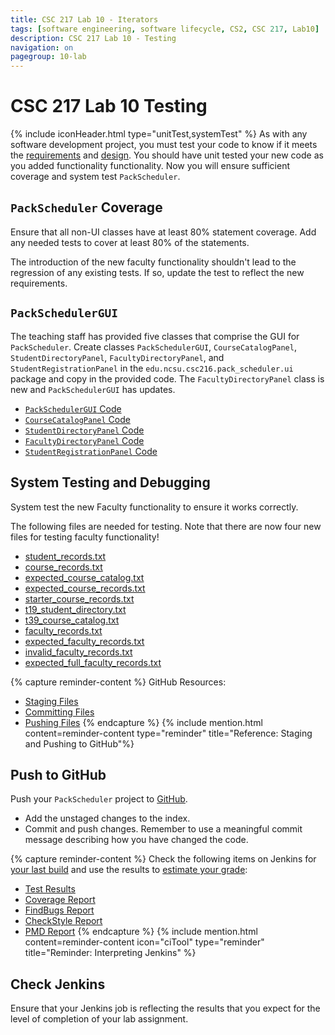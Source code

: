 ```yaml
---
title: CSC 217 Lab 10 - Iterators
tags: [software engineering, software lifecycle, CS2, CSC 217, Lab10]
description: CSC 217 Lab 10 - Testing
navigation: on
pagegroup: 10-lab
---
```


# CSC 217 Lab 10 Testing
{% include iconHeader.html type="unitTest,systemTest" %}
As with any software development project, you must test your code to know if it meets the [requirements](10-lab-requirements) and [design](10-lab-design).  You should have unit tested your new code as you added functionality functionality.  Now you will ensure sufficient coverage and system test `PackScheduler`.


## `PackScheduler` Coverage
Ensure that all non-UI classes have at least 80% statement coverage.  Add any needed tests to cover at least 80% of the statements.

The introduction of the new faculty functionality shouldn't lead to the regression of any existing tests.  If so, update the test to reflect the new requirements. 


## `PackSchedulerGUI`
The teaching staff has provided five classes that comprise the GUI for `PackScheduler`.  Create classes `PackSchedulerGUI`, `CourseCatalogPanel`,  `StudentDirectoryPanel`, `FacultyDirectoryPanel`, and `StudentRegistrationPanel` in the `edu.ncsu.csc216.pack_scheduler.ui` package and copy in the provided code.  The `FacultyDirectoryPanel` class is new and `PackSchedulerGUI` has updates.

  * [`PackSchedulerGUI` Code](files/PackSchedulerGUI.java)
  * [`CourseCatalogPanel` Code](files/CourseCatalogPanel.java)
  * [`StudentDirectoryPanel` Code](files/StudentDirectoryPanel.java)
  * [`FacultyDirectoryPanel` Code](files/FacultyDirectoryPanel.java)
  * [`StudentRegistrationPanel` Code](files/StudentRegistrationPanel.java)
  

## System Testing and Debugging
System test the new Faculty functionality to ensure it works correctly.  

The following files are needed for testing.  Note that there are now four new files for testing faculty functionality!

  * [student_records.txt](files/student_records.txt)
  * [course_records.txt](files/course_records.txt)
  * [expected_course_catalog.txt](files/expected_course_catalog.txt)
  * [expected_course_records.txt](files/expected_course_records.txt)
  * [starter_course_records.txt](files/starter_course_records.txt)
  * [t19_student_directory.txt](files/t19_student_directory.txt)
  * [t39_course_catalog.txt](files/t39_course_catalog.txt)
  * [faculty_records.txt](files/faculty_records.txt)
  * [expected_faculty_records.txt](files/expected_faculty_records.txt)
  * [invalid_faculty_records.txt](files/invalid_faculty_records.txt)
  * [expected_full_faculty_records.txt](files/expected_full_faculty_records.txt)

{% capture reminder-content %} 
GitHub Resources:

  * [Staging Files](https://pages.github.ncsu.edu/engr-csc-software-development/practices-tools/git/git-staging)
  * [Committing Files](https://pages.github.ncsu.edu/engr-csc-software-development/practices-tools/git/git-commit)
  * [Pushing Files](https://pages.github.ncsu.edu/engr-csc-software-development/practices-tools/git/git-push)
{% endcapture %} {% include mention.html content=reminder-content type="reminder" title="Reference: Staging and Pushing to GitHub"%}
## Push to GitHub
Push your `PackScheduler` project to [GitHub](https://github.ncsu.edu).

  * Add the unstaged changes to the index.
  * Commit and push changes.  Remember to use a meaningful commit message describing how you have changed the code.  
  



{% capture reminder-content %}
Check the following items on Jenkins for [your last build](https://pages.github.ncsu.edu/engr-csc-software-development/practices-tools/jenkins/#build-summary-page) and use the results to [estimate your grade](https://pages.github.ncsu.edu/engr-csc-software-development/practices-tools/jenkins/#grade-estimation-example):

  * [Test Results](https://pages.github.ncsu.edu/engr-csc-software-development/practices-tools/jenkins/#test-results)
  * [Coverage Report](https://pages.github.ncsu.edu/engr-csc-software-development/practices-tools/jenkins/#coverage-report)
  * [FindBugs Report](https://pages.github.ncsu.edu/engr-csc-software-development/practices-tools/jenkins/#findbugs-report)
  * [CheckStyle Report](https://pages.github.ncsu.edu/engr-csc-software-development/practices-tools/jenkins/#checkstyle-report)
  * [PMD Report](https://pages.github.ncsu.edu/engr-csc-software-development/practices-tools/jenkins/#pmd-report)
{% endcapture %}
{% include mention.html content=reminder-content icon="ciTool" type="reminder" title="Reminder: Interpreting Jenkins" %}
## Check Jenkins
Ensure that your Jenkins job is reflecting the results that you expect for the level of completion of your lab assignment.
